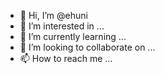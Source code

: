- 👋 Hi, I’m @ehuni
- 👀 I’m interested in ...
- 🌱 I’m currently learning ...
- 💞️ I’m looking to collaborate on ...
- 📫 How to reach me ...

<!---
ehuni/ehuni is a ✨ special ✨ repository because its `README.md` (this file) appears on your GitHub profile.
You can click the Preview link to take a look at your changes.
--->
